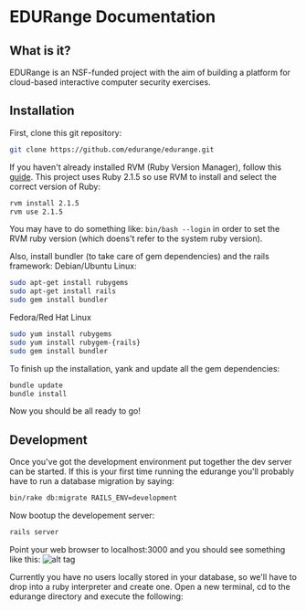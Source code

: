 # EDURange Documentation
## What is it?

EDURange is an NSF-funded project with the aim of building a platform for cloud-based interactive computer security exercises. 


## Installation
First, clone this git repository:
```bash
git clone https://github.com/edurange/edurange.git
```

If you haven't already installed RVM (Ruby Version Manager), follow this [guide](https://rvm.io/rvm/install). This project uses Ruby 2.1.5 so use RVM to install and select the correct version of Ruby:
```bash
rvm install 2.1.5
rvm use 2.1.5
```

You may have to do something like: `bin/bash --login` in order to set the RVM ruby version (which doens't refer to the system ruby version).

Also, install bundler (to take care of gem dependencies) and the rails framework:
Debian/Ubuntu Linux:
```bash
sudo apt-get install rubygems
sudo apt-get install rails
sudo gem install bundler
```
Fedora/Red Hat Linux
```bash
sudo yum install rubygems
sudo yum install rubygem-{rails}
sudo gem install bundler
```

To finish up the installation, yank and update all the gem dependencies:
```bash
bundle update
bundle install
```

Now you should be all ready to go!

## Development
Once you've got the development environment put together the dev server can be started.
If this is your first time running the edurange you'll probably have to run a database migration by saying:
```bash
bin/rake db:migrate RAILS_ENV=development
```

Now bootup the developement server:
```bash
rails server
```

Point your web browser to localhost:3000 and you should see something like this:
![alt tag](http://i.imgur.com/2HR5k9K.jpg?1)

Currently you have no users locally stored in your database, so we'll have to drop into a ruby interpreter and create one. Open a new terminal, cd to the edurange directory and execute the following:
```bash

```